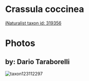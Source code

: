
Crassula coccinea
=================
  
[iNaturalist taxon id: 319356](https://www.inaturalist.org/taxa/319356)
# Photos

## by: Dario Taraborelli
  
![taxon123112297](https://inaturalist-open-data.s3.amazonaws.com/photos/131823684/medium.jpeg)